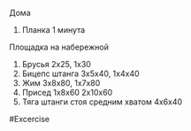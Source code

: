 Дома
 1. Планка 1 минута

Площадка на набережной
1. Брусья 2x25, 1x30
2. Бицепс штанга 3x5x40, 1x4x40
3. Жим 3x8x80, 1x7x80
4. Присед 1x8x60 2x10x60
5. Тяга штанги стоя средним хватом 4x6x40

#Excercise